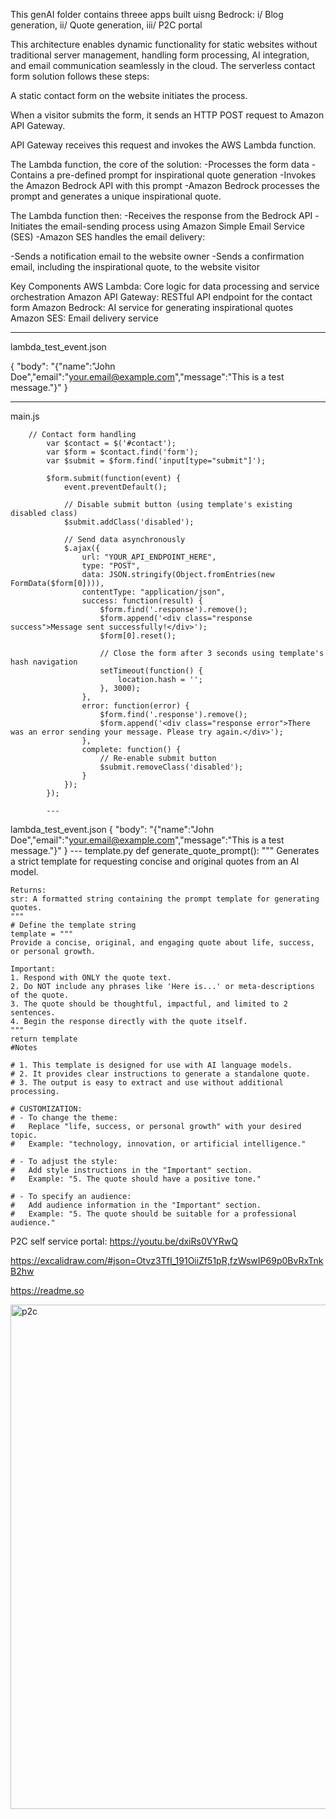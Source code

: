 This genAI folder contains threee apps built uisng Bedrock: i/ Blog generation, ii/ Quote generation, iii/ P2C portal

This architecture enables dynamic functionality for static websites without traditional server management, handling form processing, AI integration, and email communication seamlessly in the cloud. The serverless contact form solution follows these steps:

A static contact form on the website initiates the process.

When a visitor submits the form, it sends an HTTP POST request to Amazon API Gateway.

API Gateway receives this request and invokes the AWS Lambda function.

The Lambda function, the core of the solution:
-Processes the form data
-Contains a pre-defined prompt for inspirational quote generation
-Invokes the Amazon Bedrock API with this prompt
-Amazon Bedrock processes the prompt and generates a unique inspirational quote.

The Lambda function then:
-Receives the response from the Bedrock API
-Initiates the email-sending process using Amazon Simple Email Service (SES)
-Amazon SES handles the email delivery:

-Sends a notification email to the website owner
-Sends a confirmation email, including the inspirational quote, to the website visitor

Key Components
AWS Lambda: Core logic for data processing and service orchestration
Amazon API Gateway: RESTful API endpoint for the contact form
Amazon Bedrock: AI service for generating inspirational quotes
Amazon SES: Email delivery service

---
lambda_test_event.json

{
  "body": "{\"name\":\"John Doe\",\"email\":\"your.email@example.com\",\"message\":\"This is a test message.\"}"
}

---
main.js

		// Contact form handling
            var $contact = $('#contact');
            var $form = $contact.find('form');
            var $submit = $form.find('input[type="submit"]');

            $form.submit(function(event) {
                event.preventDefault();

                // Disable submit button (using template's existing disabled class)
                $submit.addClass('disabled');

                // Send data asynchronously
                $.ajax({
                    url: "YOUR_API_ENDPOINT_HERE",
                    type: "POST",
                    data: JSON.stringify(Object.fromEntries(new FormData($form[0]))),
                    contentType: "application/json",
                    success: function(result) {
                        $form.find('.response').remove();
                        $form.append('<div class="response success">Message sent successfully!</div>');
                        $form[0].reset();

                        // Close the form after 3 seconds using template's hash navigation
                        setTimeout(function() {
                            location.hash = '';
                        }, 3000);
                    },
                    error: function(error) {
                        $form.find('.response').remove();
                        $form.append('<div class="response error">There was an error sending your message. Please try again.</div>');
                    },
                    complete: function() {
                        // Re-enable submit button
                        $submit.removeClass('disabled');
                    }
                });
            });

            ---
lambda_test_event.json
     {
  "body": "{\"name\":\"John Doe\",\"email\":\"your.email@example.com\",\"message\":\"This is a test message.\"}"
}
	    ---
template.py
  def generate_quote_prompt():
    """
    Generates a strict template for requesting concise and original quotes from an AI model.

    Returns:
    str: A formatted string containing the prompt template for generating quotes.
    """
    # Define the template string
    template = """
    Provide a concise, original, and engaging quote about life, success, or personal growth.

    Important:
    1. Respond with ONLY the quote text.
    2. Do NOT include any phrases like 'Here is...' or meta-descriptions of the quote.
    3. The quote should be thoughtful, impactful, and limited to 2 sentences.
    4. Begin the response directly with the quote itself.
    """
    return template
    #Notes

    # 1. This template is designed for use with AI language models.
    # 2. It provides clear instructions to generate a standalone quote.
    # 3. The output is easy to extract and use without additional processing.

    # CUSTOMIZATION:
    # - To change the theme: 
    #   Replace "life, success, or personal growth" with your desired topic.
    #   Example: "technology, innovation, or artificial intelligence."

    # - To adjust the style:
    #   Add style instructions in the "Important" section.
    #   Example: "5. The quote should have a positive tone."

    # - To specify an audience:
    #   Add audience information in the "Important" section.
    #   Example: "5. The quote should be suitable for a professional audience."

  P2C self service portal: https://youtu.be/dxiRs0VYRwQ

  https://excalidraw.com/#json=Otvz3TfI_191OiiZf51pR,fzWswIP69p0BvRxTnkB2hw
  
  https://readme.so
  
 <img width="1325" height="807" alt="p2c" src="https://github.com/user-attachments/assets/33099d65-b5af-4c93-9a1b-5c779e1375e4" />

